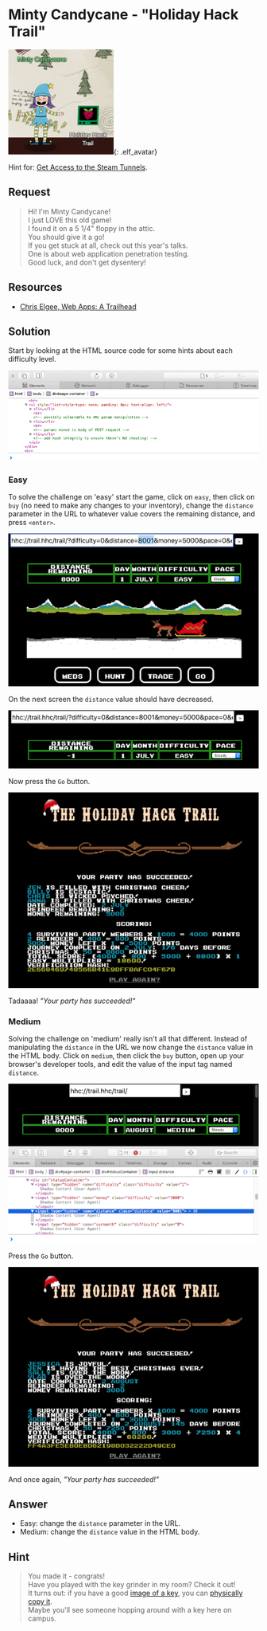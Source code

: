# Minty Candycane - "Holiday Hack Trail"
![Minty Candycane](../img/hints/h7/minty_candycane.png){: .elf_avatar}

Hint for: [Get Access to the Steam Tunnels](../../challenges/c7/).

## Request
> Hi! I'm Minty Candycane!  
> I just LOVE this old game!  
> I found it on a 5 1/4" floppy in the attic.  
> You should give it a go!  
> If you get stuck at all, check out this year's talks.  
> One is about web application penetration testing.  
> Good luck, and don't get dysentery!  

## Resources
- [Chris Elgee, Web Apps: A Trailhead](https://youtu.be/0T6-DQtzCgM) 

## Solution

Start by looking at the HTML source code for some hints about each difficulty level.

![HTML Source](../img/hints/h7/h7_terminal1.png)

### Easy

To solve the challenge on 'easy' start the game, click on `easy`, then click on `buy` (no need to make any changes to your inventory), change the `distance` parameter in the URL to whatever value covers the remaining distance, and press `<enter>`.

![Edit URL](../img/hints/h7/h7_terminal2.png)

On the next screen the `distance` value should have decreased.

![Distance Remaining](../img/hints/h7/h7_terminal3.png)

Now press the `Go` button.

![We Won](../img/hints/h7/h7_terminal4.png)

Tadaaaa! *"Your party has succeeded!"*

### Medium

Solving the challenge on 'medium' really isn't all that different. Instead of manipulating the `distance` in the URL we now change the `distance` value in the HTML body. Click on `medium`, then click the `buy` button, open up your browser's developer tools, and edit the value of the input tag named `distance`.

![Edit HTML](../img/hints/h7/h7_terminal5.png)

Press the `Go` button.

![We Won](../img/hints/h7/h7_terminal6.png)

And once again, *"Your party has succeeded!"*

## Answer
- Easy: change the `distance` parameter in the URL.
- Medium: change the `distance` value in the HTML body.

## Hint
> You made it - congrats!  
> Have you played with the key grinder in my room? Check it out!  
> It turns out: if you have a good [image of a key](https://github.com/deviantollam/decoding), you can [physically copy it](https://youtu.be/KU6FJnbkeLA).  
> Maybe you'll see someone hopping around with a key here on campus.  
